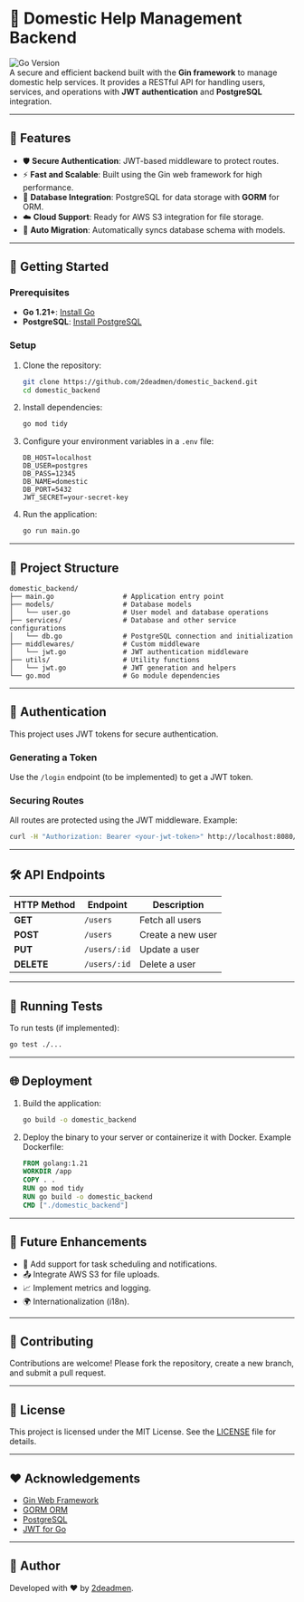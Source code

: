 
# 🏡 Domestic Help Management Backend

![Go Version](https://img.shields.io/badge/Go-1.21-blue)  
A secure and efficient backend built with the **Gin framework** to manage domestic help services. It provides a RESTful API for handling users, services, and operations with **JWT authentication** and **PostgreSQL** integration.  

---

## 🌟 Features

- 🛡️ **Secure Authentication**: JWT-based middleware to protect routes.  
- ⚡ **Fast and Scalable**: Built using the Gin web framework for high performance.  
- 💾 **Database Integration**: PostgreSQL for data storage with **GORM** for ORM.  
- ☁️ **Cloud Support**: Ready for AWS S3 integration for file storage.  
- 📄 **Auto Migration**: Automatically syncs database schema with models.  

---

## 🚀 Getting Started

### Prerequisites

- **Go 1.21+**: [Install Go](https://golang.org/doc/install)  
- **PostgreSQL**: [Install PostgreSQL](https://www.postgresql.org/download/)  

### Setup

1. Clone the repository:
   ```bash
   git clone https://github.com/2deadmen/domestic_backend.git
   cd domestic_backend
   ```

2. Install dependencies:
   ```bash
   go mod tidy
   ```

3. Configure your environment variables in a `.env` file:
   ```env
   DB_HOST=localhost
   DB_USER=postgres
   DB_PASS=12345
   DB_NAME=domestic
   DB_PORT=5432
   JWT_SECRET=your-secret-key
   ```

4. Run the application:
   ```bash
   go run main.go
   ```

---

## 📂 Project Structure

```
domestic_backend/
├── main.go                 # Application entry point
├── models/                 # Database models
│   └── user.go             # User model and database operations
├── services/               # Database and other service configurations
│   └── db.go               # PostgreSQL connection and initialization
├── middlewares/            # Custom middleware
│   └── jwt.go              # JWT authentication middleware
├── utils/                  # Utility functions
│   └── jwt.go              # JWT generation and helpers
└── go.mod                  # Go module dependencies
```

---

## 🔑 Authentication

This project uses JWT tokens for secure authentication.  

### Generating a Token
Use the `/login` endpoint (to be implemented) to get a JWT token.  

### Securing Routes
All routes are protected using the JWT middleware. Example:
```bash
curl -H "Authorization: Bearer <your-jwt-token>" http://localhost:8080/users
```

---

## 🛠️ API Endpoints

| HTTP Method | Endpoint         | Description                 |
|-------------|------------------|-----------------------------|
| **GET**     | `/users`         | Fetch all users             |
| **POST**    | `/users`         | Create a new user           |
| **PUT**     | `/users/:id`     | Update a user               |
| **DELETE**  | `/users/:id`     | Delete a user               |

---

## 🧪 Running Tests

To run tests (if implemented):
```bash
go test ./...
```

---

## 🌐 Deployment

1. Build the application:
   ```bash
   go build -o domestic_backend
   ```

2. Deploy the binary to your server or containerize it with Docker. Example Dockerfile:
   ```dockerfile
   FROM golang:1.21
   WORKDIR /app
   COPY . .
   RUN go mod tidy
   RUN go build -o domestic_backend
   CMD ["./domestic_backend"]
   ```

---

## 🎯 Future Enhancements

- 🔄 Add support for task scheduling and notifications.  
- 📤 Integrate AWS S3 for file uploads.  
- 📈 Implement metrics and logging.  
- 🌍 Internationalization (i18n).  

---

## 🤝 Contributing

Contributions are welcome! Please fork the repository, create a new branch, and submit a pull request.  

---

## 📜 License

This project is licensed under the MIT License. See the [LICENSE](LICENSE) file for details.  

---

## ❤️ Acknowledgements

- [Gin Web Framework](https://gin-gonic.com/)  
- [GORM ORM](https://gorm.io/)  
- [PostgreSQL](https://www.postgresql.org/)  
- [JWT for Go](https://github.com/golang-jwt/jwt)  

---

## 📝 Author

Developed with ❤️ by [2deadmen](https://github.com/2deadmen).
